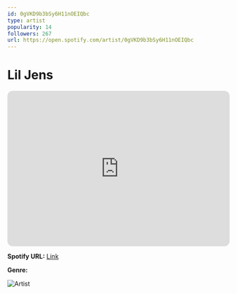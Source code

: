 ```yaml
---
id: 0gVKD9b3bSy6H11nOEIQbc
type: artist
popularity: 14
followers: 267
url: https://open.spotify.com/artist/0gVKD9b3bSy6H11nOEIQbc
---
```

# Lil Jens

<iframe style="border-radius:12px" src="https://open.spotify.com/embed/artist/0gVKD9b3bSy6H11nOEIQbc" width="100%" height="352" frameBorder="0" allowfullscreen="" allow="autoplay; clipboard-write; encrypted-media; fullscreen; picture-in-picture" loading="lazy"></iframe>

**Spotify URL:** [Link](https://open.spotify.com/artist/0gVKD9b3bSy6H11nOEIQbc)

**Genre:** 

![Artist](https://i.scdn.co/image/ab6761610000e5eb2b9f439fb40b3aadf51e35a4)
